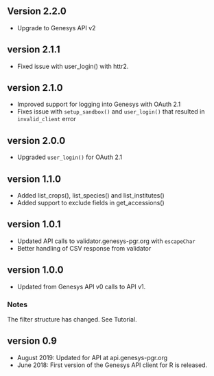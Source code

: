 ## Version 2.2.0

- Upgrade to Genesys API v2

## version 2.1.1

- Fixed issue with user_login() with httr2.

## version 2.1.0

- Improved support for logging into Genesys with OAuth 2.1
- Fixes issue with `setup_sandbox()` and `user_login()` that resulted in `invalid_client` error

## version 2.0.0

- Upgraded `user_login()` for OAuth 2.1

## version 1.1.0

- Added list_crops(), list_species() and list_institutes()
- Added support to exclude fields in get_accessions()

## version 1.0.1

- Updated API calls to validator.genesys-pgr.org with `escapeChar`
- Better handling of CSV response from validator

## version 1.0.0

- Updated from Genesys API v0 calls to API v1.

### Notes

The filter structure has changed. See Tutorial.

## version 0.9

- August 2019: Updated for API at api.genesys-pgr.org
- June 2018: First version of the Genesys API client for R is released.

